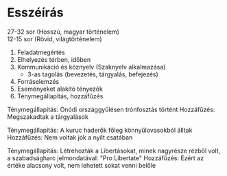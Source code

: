 # Esszéírás  
27-32 sor (Hosszú, magyar történelem)  
12-15 sor (Rövid, világtörténelem)  
  
1. Feladatmegértés  
2. Elhelyezés térben, időben  
3. Kommunikáció és köznyelv (Szaknyelv alkalmazása)	  
    - 3-as tagolás (bevezetés, tárgyalás, befejezés)  
4. Forráselemzés  
5. Eseményeket alakító tényezők
6. Ténymegállapítás, hozzáfűzés

Ténymegállapítás: Onódi országgyűlésen trónfosztás történt
Hozzáfűzés: Megszakadtak a tárgyalások

Ténymegállapítás: A kuruc haderők főleg könnyűlovasokból álltak
Hozzáfűzés: Nem voltak jók a nyílt csatában

Ténymegállapítás: Létrehozták a Libertásokat, minek nagyrésze rézből volt, a szabadságharc jelmondatával: "Pro Libertate"
Hozzáfűzés: Ezért az értéke alacsony volt, nem lehetett sokat venni belőle